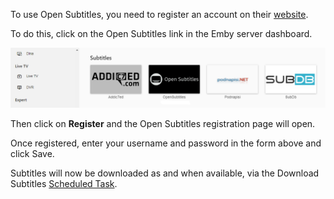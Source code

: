 To use Open Subtitles, you need to register an account on their [website](https://www.opensubtitles.org/en/newuser).

To do this, click on the Open Subtitles link in the Emby server dashboard.

![](images/server/OpenSubtitles1.png)

Then click on **Register** and the Open Subtitles registration page will open.

Once registered, enter your username and password in the form above and click Save.

Subtitles will now be downloaded as and when available, via the Download Subtitles [Scheduled Task](Scheduled%20tasks).
